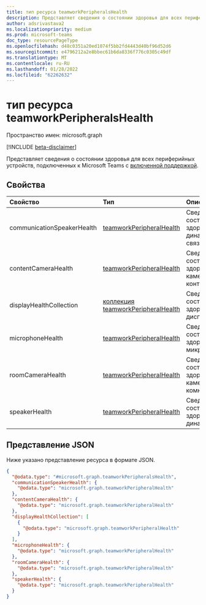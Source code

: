 ```yaml
---
title: тип ресурса teamworkPeripheralsHealth
description: Представляет сведения о состоянии здоровья для всех периферийных устройств, подключенных к Microsoft Teams с включенной поддержкой.
author: adsrivastava2
ms.localizationpriority: medium
ms.prod: microsoft-teams
doc_type: resourcePageType
ms.openlocfilehash: d48c0351a20ed1074f5bb2fd4443d40bf96d52d6
ms.sourcegitcommit: e4796212a2e8bbec61b6da8336f776c0305c49df
ms.translationtype: MT
ms.contentlocale: ru-RU
ms.lasthandoff: 01/28/2022
ms.locfileid: "62262632"
---
```

# <a name="teamworkperipheralshealth-resource-type"></a>тип ресурса teamworkPeripheralsHealth

Пространство имен: microsoft.graph

[!INCLUDE [beta-disclaimer](../../includes/beta-disclaimer.md)]

Представляет сведения о состоянии здоровья для всех периферийных устройств, подключенных к Microsoft Teams с [включенной поддержкой](../resources/teamworkdevice.md).

## <a name="properties"></a>Свойства
|Свойство|Тип|Описание|
|:---|:---|:---|
|communicationSpeakerHealth|[teamworkPeripheralHealth](../resources/teamworkperipheralhealth.md)|Сведения о состоянии здоровья динамика связи.|
|contentCameraHealth|[teamworkPeripheralHealth](../resources/teamworkperipheralhealth.md)|Сведения о состоянии здоровья камеры контента.|
|displayHealthCollection|[коллекция teamworkPeripheralHealth](../resources/teamworkperipheralhealth.md)|Сведения о состоянии здоровья дисплеев.|
|microphoneHealth|[teamworkPeripheralHealth](../resources/teamworkperipheralhealth.md)|Сведения о состоянии здоровья микрофона.|
|roomCameraHealth|[teamworkPeripheralHealth](../resources/teamworkperipheralhealth.md)|Сведения о состоянии здоровья камеры комнаты.|
|speakerHealth|[teamworkPeripheralHealth](../resources/teamworkperipheralhealth.md)|Сведения о состоянии здоровья динамика.|


## <a name="json-representation"></a>Представление JSON
Ниже указано представление ресурса в формате JSON.
<!-- {
  "blockType": "resource",
  "@odata.type": "microsoft.graph.teamworkPeripheralsHealth"
}
-->
``` json
{
  "@odata.type": "#microsoft.graph.teamworkPeripheralsHealth",
  "communicationSpeakerHealth": {
    "@odata.type": "microsoft.graph.teamworkPeripheralHealth"
  },
  "contentCameraHealth": {
    "@odata.type": "microsoft.graph.teamworkPeripheralHealth"
  },
  "displayHealthCollection": [
    {
      "@odata.type": "microsoft.graph.teamworkPeripheralHealth"
    }
  ],
  "microphoneHealth": {
    "@odata.type": "microsoft.graph.teamworkPeripheralHealth"
  },
  "roomCameraHealth": {
    "@odata.type": "microsoft.graph.teamworkPeripheralHealth"
  },
  "speakerHealth": {
    "@odata.type": "microsoft.graph.teamworkPeripheralHealth"
  }
}
```

